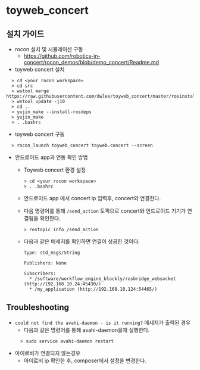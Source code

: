 # toyweb_concert

## 설치 가이드 

* rocon 설치 및 시뮬레이션 구동
  * https://github.com/robotics-in-concert/rocon_demos/blob/demo_concert/Readme.md
* toyweb concert 설치 

```
  > cd <your rocon workspace>
  > cd src
  > wstool merge https://raw.githubusercontent.com/dwlee/toyweb_concert/master/rosinstall/toyweb_concert.rosinstall
  > wstool update -j10
  > cd ..
  > yujin_make --install-rosdeps
  > yujin_make
  > . .bashrc
```
* toyweb concert 구동
```
  > rocon_launch toyweb_concert toyweb.concert --screen
```
* 안드로이드 app과 연동 확인 방법
  * Toyweb concert 환경 설정
  
    ```
    > cd <your rocon workspace>
    > . .bashrc
    ```
  * 안드로이드 app 에서 concert ip 입력후, concert와 연결한다. 
  * 다음 명령어를 통해 ```/send_action``` 토픽으로 concert와 안드로이드 기기가 연결됨을 확인한다. 

    ```
    > rostopic info /send_action
    ```
  * 다음과 같은 메세지를 확인하면 연결이 성공한 것이다. 
    ```
    Type: std_msgs/String

    Publishers: None

    Subscribers: 
      * /software/workflow_engine_blockly/rosbridge_websocket (http://192.168.10.24:45430/)
      * /my_application (http://192.168.10.124:54465/)
    ```
## Troubleshooting

* ```could not find the avahi-daemon - is it running?``` 메세지가 출력된 경우 
  * 다음과 같은 명령어를 통해 avahi-daemon을재 실행한다. 
  ```
    > sudo service avahi-daemon restart
  ```
* 아이로비가 연결되지 않는경우 
  * 아이로비 ip 확인한 후, composer에서 설정을 변경한다. 
